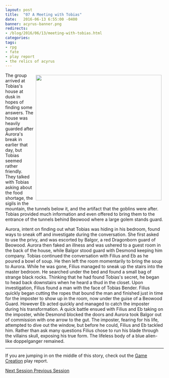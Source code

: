 ```yaml
---
layout: post
title:  "07 A Meeting with Tobias"
date:   2016-06-13 6:55:00 -0400 
banner: acyrus-banner.png
redirects: 
- /blog/2016/06/13/meeting-with-tobias.html
categories: 
tags: 
- rpg
- fate
- play report
- the relics of acyrus
---
```

[<img src="{{site.url}}/images/meeting-with-tobias.jpg" style="Float:right;width:400px;padding:7px;" />]({{site.url}}/images/meeting-with-tobias.jpg)
The group arrived at Tobias's house at dusk in hopes of finding some answers. The house was heavily guarded after Aurora's break in earlier that day, but Tobias seemed rather friendly. They talked with Tobias asking about the food shortage, the sigils in the mountain, the tunnels below it, and the artifact that the goblins were after. <!--more-->Tobias provided much information and even offered to bring them to the entrance of the tunnels behind Beowood where a large golem stands guard.

Aurora, intent on finding out what Tobias was hiding in his bedroom, found ways to sneak off and investigate during the conversation. She first asked to use the privy, and was escorted by Balgor, a red Dragonborn guard of Beowood. Aurora then faked an illness and was ushered to a guest room in the back of the house, while Balgor stood guard with Desmond keeping him company. Tobias continued the conversation with Filius and Eb as he poured a bowl of soup. He then left the room momentarily to bring the soup to Aurora. While he was gone, Filius managed to sneak up the stairs into the master bedroom. He searched under the bed and found a small bag of strange black rocks. Thinking that he had found Tobias's secret, he began to head back downstairs when he heard a thud in the closet. Upon investigation, Filius found a man with the face of Tobias Bender. Filius quickly began cutting the ropes that bound the man and finished just in time for the imposter to show up in the room, now under the guise of a Beowood Guard. However Eb acted quickly and managed to catch the imposter during his transformation. A quick battle ensued with Filius and Eb taking on the imposter, while Desmond blocked the doors and Aurora took Balgor out of commission with one arrow to the gut. The imposter, fearing for his life, attempted to dive out the window, but before he could, Filius and Eb tackled him. Rather than ask many questions Filius chose to run his blade through the villains skull, exposing his true form. The lifeless body of a blue alien-like doppelganger remained.

---

If you are jumping in on the middle of this story, check out the 
<a href="{{site.url}}/2016/05/27/setup.html">Game Creation</a> play report.<br />

<a href="{{site.url}}/2016/06/14/real-tobias.html" class="right btn btn-default">
  Next Session <i class="fa fa-caret-right"></i></a>
<a href="{{site.url}}/2016/06/10/beowood.html" class="btn btn-default">
  <i class="fa fa-caret-left"></i> Previous Session</a>
<br />
